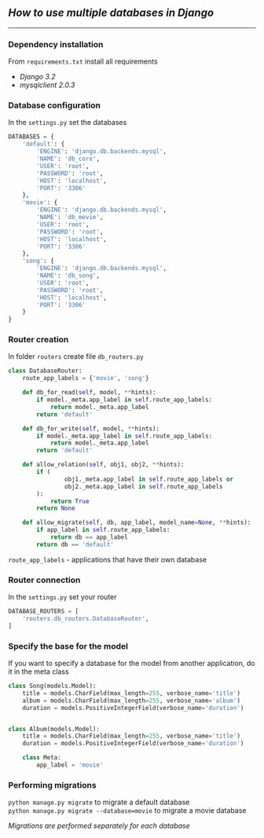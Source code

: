 ## _How to use multiple databases in Django_

****

### Dependency installation
From `requirements.txt` install all requirements
- _Django 3.2_
- _mysqlclient 2.0.3_


### Database configuration
In the `settings.py` set the databases
```python
DATABASES = {
    'default': {
        'ENGINE': 'django.db.backends.mysql',
        'NAME': 'db_core',
        'USER': 'root',
        'PASSWORD': 'root',
        'HOST': 'localhost',
        'PORT': '3306'
    },
    'movie': {
        'ENGINE': 'django.db.backends.mysql',
        'NAME': 'db_movie',
        'USER': 'root',
        'PASSWORD': 'root',
        'HOST': 'localhost',
        'PORT': '3306'
    },
    'song': {
        'ENGINE': 'django.db.backends.mysql',
        'NAME': 'db_song',
        'USER': 'root',
        'PASSWORD': 'root',
        'HOST': 'localhost',
        'PORT': '3306'
    }
}
```


### Router creation
In folder `routers` create file `db_routers.py`
```python
class DatabaseRouter:
    route_app_labels = {'movie', 'song'}

    def db_for_read(self, model, **hints):
        if model._meta.app_label in self.route_app_labels:
            return model._meta.app_label
        return 'default'

    def db_for_write(self, model, **hints):
        if model._meta.app_label in self.route_app_labels:
            return model._meta.app_label
        return 'default'

    def allow_relation(self, obj1, obj2, **hints):
        if (
                obj1._meta.app_label in self.route_app_labels or
                obj2._meta.app_label in self.route_app_labels
        ):
            return True
        return None

    def allow_migrate(self, db, app_label, model_name=None, **hints):
        if app_label in self.route_app_labels:
            return db == app_label
        return db == 'default'
```
`route_app_labels` - applications that have their own database


### Router connection
In the `settings.py` set your router
```python
DATABASE_ROUTERS = [
    'routers.db_routers.DatabaseRouter',
]
```


### Specify the base for the model
If you want to specify a database for the model from another application, do it in the meta class
```python
class Song(models.Model):
    title = models.CharField(max_length=255, verbose_name='title')
    album = models.CharField(max_length=255, verbose_name='album')
    duration = models.PositiveIntegerField(verbose_name='duration')


class Album(models.Model):
    title = models.CharField(max_length=255, verbose_name='title')
    duration = models.PositiveIntegerField(verbose_name='duration')

    class Meta:
        app_label = 'movie'
```

### Performing migrations
`python manage.py migrate` to migrate a default database\
`python manage.py migrate --database=movie` to migrate a movie database

_Migrations are performed separately for each database_
